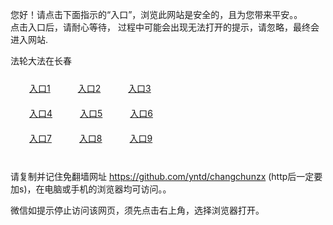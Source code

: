 您好！请点击下面指示的“入口”，浏览此网站是安全的，且为您带来平安。。 <br/>
点击入口后，请耐心等待， 过程中可能会出现无法打开的提示，请忽略，最终会进入网站. </br>

法轮大法在长春<br/>
<div style="padding:10px"><a style="margin:20px" target="_blank" href="https://d35p27etjawwfb.cloudfront.net/2Qpsp?aftpkwv" id="ccLink1" rel="nofollow">入口1</a> <a target="_blank" style="margin:20px" href="https://d1kcctpbb9bdyf.cloudfront.net/2Qpsp?jrjrnky" id="ccLink2" rel="nofollow">入口2</a> <a style="margin:20px" target="_blank" href="https://d1xjv661wgs4ko.cloudfront.net/2Qpsp?svzks" id="ccLink3" rel="nofollow">入口3</a></div>

<div style="padding:10px" ><a style="margin:20px" target="_blank" href="https://d35p27etjawwfb.cloudfront.net/2Qpsp?aftpkwv" id="ccLink4" rel="nofollow">入口4</a> <a style="margin:20px" href="https://d1kcctpbb9bdyf.cloudfront.net/2Qpsp?jrjrnky" target="_blank" id="ccLink5" rel="nofollow">入口5</a> <a style="margin:20px" href="https://d1xjv661wgs4ko.cloudfront.net/2Qpsp?svzks" target="_blank" id="ccLink6" rel="nofollow">入口6</a></div>

<div style="padding:10px"><a style="margin:20px" target="_blank" href="https://d35p27etjawwfb.cloudfront.net/2Qpsp?aftpkwv" id="ccLink7" rel="nofollow">入口7</a> <a style="margin:20px" href="https://d1kcctpbb9bdyf.cloudfront.net/2Qpsp?jrjrnky" target="_blank" id="ccLink8" rel="nofollow">入口8</a> <a style="margin:20px" target="_blank" href="https://d1xjv661wgs4ko.cloudfront.net/2Qpsp?svzks" id="ccLink9" rel="nofollow">入口9</a></div>

<br/>



请复制并记住免翻墙网址 https://github.com/yntd/changchunzx (http后一定要加s)，在电脑或手机的浏览器均可访问。。<br/>

微信如提示停止访问该网页，须先点击右上角，选择浏览器打开。

